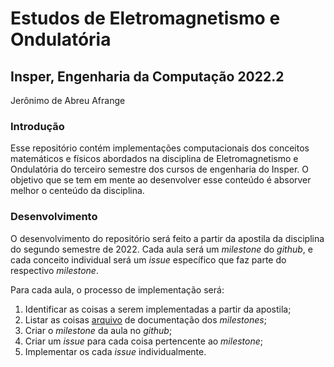 # Estudos de Eletromagnetismo e Ondulatória

## Insper, Engenharia da Computação 2022.2

Jerônimo de Abreu Afrange

### Introdução

Esse repositório contém implementações computacionais dos conceitos matemáticos e físicos abordados na disciplina de Eletromagnetismo e Ondulatória do terceiro semestre dos cursos de engenharia do Insper. O objetivo que se tem em mente ao desenvolver esse conteúdo é absorver melhor o centeúdo da disciplina.

### Desenvolvimento

O desenvolvimento do repositório será feito a partir da apostila da disciplina do segundo semestre de 2022. Cada aula será um *milestone* do *github*, e cada conceito individual será um *issue* específico que faz parte do respectivo *milestone*.

Para cada aula, o processo de implementação será:

1. Identificar as coisas a serem implementadas a partir da apostila;
1. Listar as coisas [arquivo](MILESTONES.md) de documentação dos *milestones*;
1. Criar o *milestone* da aula no *github*;
1. Criar um *issue* para cada coisa pertencente ao *milestone*;
1. Implementar os cada *issue* individualmente.

